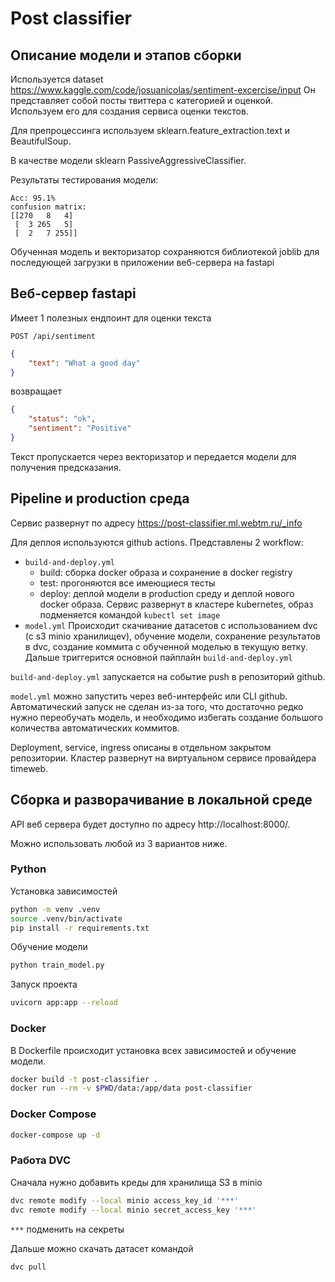 # Post classifier

## Описание модели и этапов сборки

Используется dataset https://www.kaggle.com/code/josuanicolas/sentiment-excercise/input
Он представляет собой посты твиттера с категорией и оценкой.
Используем его для создания сервиса оценки текстов.

Для препроцессинга используем sklearn.feature_extraction.text и BeautifulSoup.

В качестве модели sklearn PassiveAggressiveClassifier.

Результаты тестирования модели:
```
Acc: 95.1%
confusion matrix:
[[270   8   4]
 [  3 265   5]
 [  2   7 255]]
```

Обученная модель и векторизатор сохраняются библиотекой joblib для последующей загрузки
в приложении веб-сервера на fastapi

## Веб-сервер fastapi

Имеет 1 полезных ендпоинт для оценки текста
```http
POST /api/sentiment
```
```json
{
    "text": "What a good day"
}
```
возвращает
```json
{
    "status": "ok",
    "sentiment": "Positive"
}
```

Текст пропускается через векторизатор и передается модели для получения предсказания.

## Pipeline и production среда

Сервис развернут по адресу https://post-classifier.ml.webtm.ru/_info

Для деплоя используются github actions. Представлены 2 workflow:
- `build-and-deploy.yml`
  - build: сборка docker образа и сохранение в docker registry
  - test: прогоняются все имеющиеся тесты
  - deploy: деплой модели в production среду и деплой нового docker образа.
  Сервис развернут в кластере kubernetes, образ подменяется командой `kubectl set image`
- `model.yml`
Происходит скачивание датасетов с использованием dvc (c s3 minio хранилищеv), обучение модели,
сохранение результатов в dvc, создание коммита с обученной моделью в текущую ветку.
Дальше триггерится основной пайплайн `build-and-deploy.yml`

`build-and-deploy.yml` запускается на событие push в репозиторий github.

`model.yml` можно запустить через веб-интерфейс или CLI github.
Автоматический запуск не сделан из-за того, что достаточно редко нужно переобучать модель,
и необходимо избегать создание большого количества автоматических коммитов.

Deployment, service, ingress описаны в отдельном закрытом репозитории.
Кластер развернут на виртуальном сервисе провайдера timeweb.

## Сборка и разворачивание в локальной среде

API веб сервера будет доступно по адресу http://localhost:8000/.

Можно использовать любой из 3 вариантов ниже.

### Python

Установка зависимостей
```sh
python -m venv .venv
source .venv/bin/activate
pip install -r requirements.txt
```

Обучение модели
```sh
python train_model.py
```

Запуск проекта
```sh
uvicorn app:app --reload
```

### Docker

В Dockerfile происходит установка всех зависимостей и обучение модели.

```sh
docker build -t post-classifier .
docker run --rm -v $PWD/data:/app/data post-classifier
```

### Docker Compose

```sh
docker-compose up -d
```

### Работа DVC

Сначала нужно добавить креды для хранилища S3 в minio
```sh
dvc remote modify --local minio access_key_id '***'
dvc remote modify --local minio secret_access_key '***'
```

`***` подменить на секреты

Дальше можно скачать датасет командой
```sh
dvc pull
```


